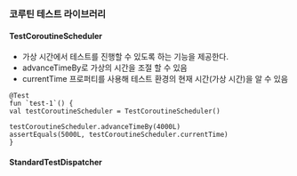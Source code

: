### 코루틴 테스트 라이브러리

#### TestCoroutineScheduler
- 가상 시간에서 테스트를 진행할 수 있도록 하는 기능을 제공한다.
- advanceTimeBy로 가상의 시간을 조절 할 수 있음
- currentTime 프로퍼티를 사용해 테스트 환경의 현재 시간(가상 시간)을 알 수 있음

```
@Test
fun `test-1`() {
val testCoroutineScheduler = TestCoroutineScheduler()

testCoroutineScheduler.advanceTimeBy(4000L)
assertEquals(5000L, testCoroutineScheduler.currentTime)
}
```

#### StandardTestDispatcher
```

```
